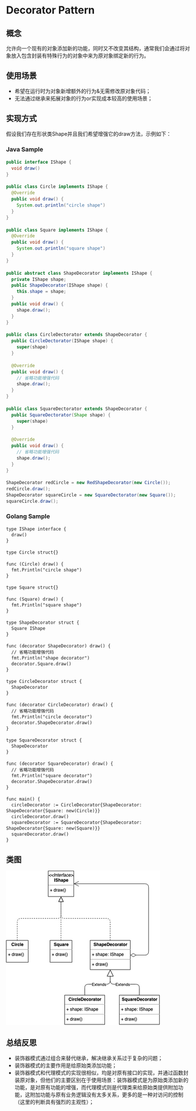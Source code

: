 # Decorator Pattern

## 概念
允许向一个现有的对象添加新的功能，同时又不改变其结构，通常我们会通过将对象放入包含封装有特殊行为的对象中来为原对象绑定新的行为。

## 使用场景
* 希望在运行时为对象新增额外的行为&无需修改原对象代码；
* 无法通过继承来拓展对象的行为or实现成本较高的使用场景；

## 实现方式
假设我们存在形状类Shape并且我们希望增强它的draw方法，示例如下：

### Java Sample
```java
public interface IShape {
  void draw()
}

public class Circle implements IShape {
  @Override
  public void draw() {
    System.out.println("circle shape")
  }
}

public class Square implements IShape {
  @Override
  public void draw() {
    System.out.println("square shape")
  }
}

public abstract class ShapeDecorator implements IShape {
  private IShape shape;
  public ShapeDecorator(IShape shape) {
    this.shape = shape;
  }
  public void draw() {
    shape.draw();
  }
}

public class CircleDectorator extends ShapeDecorator {
  public CircleDectorator(IShape shape) {
    super(shape)
  }

  @Override
  public void draw() {
    // 省略功能增强代码
    shape.draw();
  }
}

public class SquareDectorator extends ShapeDecorator {
  public SquareDectorator(Shape shape) {
    super(shape)
  }

  @Override
  public void draw() {
    // 省略功能增强代码
    shape.draw();
  }
}

ShapeDecorator redCircle = new RedShapeDecorator(new Circle());
redCircle.draw();
ShapeDecorator squareCircle = new SquareDectorator(new Square());
squareCircle.draw();
```

### Golang Sample

```golang
type IShape interface {
  draw()
}

type Circle struct{}

func (Circle) draw() {
  fmt.Println("circle shape")
}

type Square struct{}

func (Square) draw() {
  fmt.Println("square shape")
}

type ShapeDecorator struct {
  Square IShape
}

func (decorator ShapeDecorator) draw() {
  // 省略功能增强代码
  fmt.Println("shape decorator")
  decorator.Square.draw()
}

type CircleDecorator struct {
  ShapeDecorator
}

func (decorator CircleDecorator) draw() {
  // 省略功能增强代码
  fmt.Println("circle decorator")
  decorator.ShapeDecorator.draw()
}

type SquareDecorator struct {
  ShapeDecorator
}

func (decorator SquareDecorator) draw() {
  // 省略功能增强代码
  fmt.Println("square decorator")
  decorator.ShapeDecorator.draw()
}

func main() {
  circleDecorator := CircleDecorator{ShapeDecorator: ShapeDecorator{Square: new(Circle)}}
  circleDecorator.draw()
  squareDecorator := SquareDecorator{ShapeDecorator: ShapeDecorator{Square: new(Square)}}
  squareDecorator.draw()
}
```

## 类图
![](decorator.jpg)

## 总结反思
* 装饰器模式通过组合来替代继承，解决继承关系过于复杂的问题；
* 装饰器模式的主要作用是给原始类添加功能；
* 装饰器模式和代理模式的实现很相似，均是对原有接口的实现，并通过函数封装原对象，但他们的主要区别在于使用场景：装饰器模式是为原始类添加新的功能，是对原有功能的增强，而代理模式则是代理类来给原始类提供附加功能，这附加功能与原有业务逻辑没有太多关系，更多的是一种对访问的控制（这里的判断具有强烈的主观性）；
